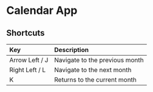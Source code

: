 # Calendar App

## Shortcuts

| Key            | Description                    |
| :------------- | :----------------------------- |
| Arrow Left / J | Navigate to the previous month |
| Right Left / L | Navigate to the next month     |
| K              | Returns to the current month   |
